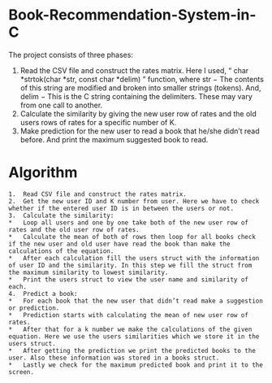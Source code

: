 # Book-Recommendation-System-in-C
The project consists of three phases:<br/>
1.	Read the CSV file and construct the rates matrix. Here I used, “ char *strtok(char *str, const char *delim) ” function, where str − The contents of this string are modified and broken into smaller strings (tokens). And, delim − This is the C string containing the delimiters. These may vary from one call to another.<br/>
2.	Calculate the similarity by giving the new user row of rates and the old users rows of rates for a specific number of K.<br/>
3.	Make prediction for the new user to read a book that he/she didn’t read before. And print the maximum suggested book to read.<br/>

# Algorithm
```
1.	Read CSV file and construct the rates matrix.
2.	Get the new user ID and K number from user. Here we have to check whether if the entered user ID is in between the users or not.
3.	Calculate the similarity:
*	Loop all users and one by one take both of the new user row of rates and the old user row of rates.
*	Calculate the mean of both of rows then loop for all books check if the new user and old user have read the book than make the calculations of the equation. 
*	After each calculation fill the users struct with the information of user ID and the similarity. In this step we fill the struct from the maximum similarity to lowest similarity.
*	Print the users struct to view the user name and similarity of each.
4.	Predict a book:
*	For each book that the new user that didn’t read make a suggestion or prediction.
*	Prediction starts with calculating the mean of new user row of rates.
*	After that for a k number we make the calculations of the given equation. Here we use the users similarities which we store it in the users struct.
*	After getting the prediction we print the predicted books to the user. Also these information was stored in a books struct.
*	Lastly we check for the maximum predicted book and print it to the screen.
```
